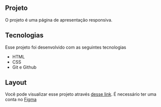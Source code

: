 
## Projeto 
O projeto é uma página de apresentação responsiva. 

## Tecnologias 

Esse projeto foi desenvolvido com as seguintes tecnologias 

- HTML 
- CSS
- Git e Github

## Layout
Você pode visualizar esse projeto através [desse link]().
É necessário ter uma conta no [Figma](https://www.figma.com/)